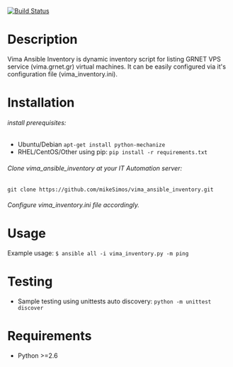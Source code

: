 [![Build Status](https://travis-ci.org/mikeSimos/vima_ansible_inventory.svg?branch=master)](https://travis-ci.org/mikeSimos/vima_ansible_inventory)

# Description
Vima Ansible Inventory is dynamic inventory script for listing GRNET VPS
service (vima.grnet.gr) virtual machines. It can be easily configured via
it's configuration file (vima_inventory.ini).

# Installation
###### install prerequisites:
* Ubuntu/Debian
``
apt-get install python-mechanize
``
* RHEL/CentOS/Other using pip:
``
pip install -r requirements.txt
``
###### Clone vima_ansible_inventory at your IT Automation server:
``git clone https://github.com/mikeSimos/vima_ansible_inventory.git``
###### Configure vima_inventory.ini file accordingly.

# Usage
Example usage:
``
$ ansible all -i vima_inventory.py -m ping
``
# Testing
* Sample testing using unittests auto discovery:
``
python -m unittest discover
``
# Requirements
* Python >=2.6